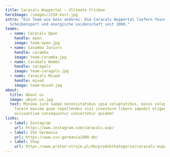 ```yaml
---
title: Caracals Wuppertal — Ultimate Frisbee
heroImage: /images/2150-korr.jpg
intro: "Ein Team wie kein anderes: Die Caracals Wuppertal liefern feinsten
  Scheibensport und energische Leidenschaft seit 2008."
teams:
  - name: Caracals Open
    handle: open
    image: team-open.jpg
  - name: Caramba Juniors
    handle: caramba
    image: team-caramba.jpg
  - name: CaraGals Women
    handle: caragals
    image: team-caragals.jpg
  - name: Caracals Mixed
    handle: mixed
    image: team-mixed.jpg
about:
  title: About us
  image: about-us.jpg
  text: Minima iure saepe necessitatibus ipsa voluptatibus, minus voluptatem in
    facere maxime quae repellendus nisi inventore libero impedit eligendi,
    accusantium consequuntur consectetur quidem?
links:
  - label: Instagram
    url: https://www.instagram.com/caracals.wup/
  - label: SSV Germania
    url: https://www.ssv-germania1900.de/
  - label: Shop
    url: https://www.proton-stroje.pl/de/produktkategorie/caracals-wuppertal/
---
```

